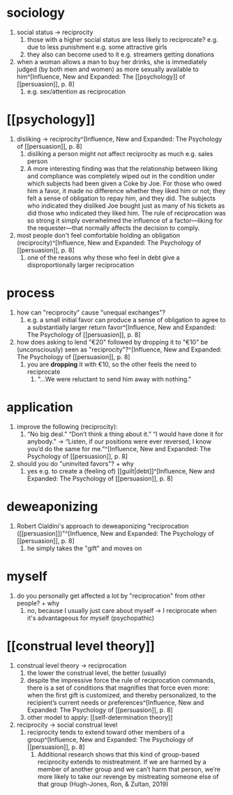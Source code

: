 # sociology
1. social status → reciprocity
	1. those with a higher social status are less likely to reciprocate? e.g. due to less punishment e.g. some attractive girls
	2. they also can become used to it e.g. streamers getting donations
2. when a woman allows a man to buy her drinks, she is immediately judged (by both men and women) as more sexually available to him^[Influence, New and Expanded: The [[psychology]] of [[persuasion]], p. 8]
	1. e.g. sex/attention as reciprocation

# [[psychology]]
1. disliking → reciprocity^[Influence, New and Expanded: The Psychology of [[persuasion]], p. 8]
	1. disliking a person might not affect reciprocity as much e.g. sales person
	2. A more interesting finding was that the relationship between liking and compliance was completely wiped out in the condition under which subjects had been given a Coke by Joe. For those who owed him a favor, it made no difference whether they liked him or not; they felt a sense of obligation to repay him, and they did. The subjects who indicated they disliked Joe bought just as many of his tickets as did those who indicated they liked him. The rule of reciprocation was so strong it simply overwhelmed the influence of a factor—liking for the requester—that normally affects the decision to comply.
2. most people don't feel comfortable holding an obligation (reciprocity)^[Influence, New and Expanded: The Psychology of [[persuasion]], p. 8]
	1. one of the reasons why those who feel in debt give a disproportionally larger reciprocation

# process
1. how can "reciprocity" cause "unequal exchanges"?
	1. e.g. a small initial favor can produce a sense of obligation to agree to a substantially larger return favor^[Influence, New and Expanded: The Psychology of [[persuasion]], p. 8]
2. how does asking to lend "€20" followed by dropping it to "€10" be (unconsciously) seen as "reciprocity"?^[Influence, New and Expanded: The Psychology of [[persuasion]], p. 8]
	1. you are **dropping** it with €10, so the other feels the need to reciprocate
		1. "...We were reluctant to send him away with nothing."

# application
1. improve the following (reciprocity):
	1. “No big deal.” “Don’t think a thing about it.” “I would have done it for anybody.” → “Listen, if our positions were ever reversed, I know you’d do the same for me.”^[Influence, New and Expanded: The Psychology of [[persuasion]], p. 8]
2. should you do "uninvited favors"? + why
	1. yes e.g. to create a (feeling of) [[guilt|debt]]^[Influence, New and Expanded: The Psychology of [[persuasion]], p. 8]

# deweaponizing
1. Robert Cialdini's approach to deweaponizing "reciprocation ([[persuasion]])"^[Influence, New and Expanded: The Psychology of [[persuasion]], p. 8]
	1. he simply takes the "gift" and moves on

# myself
1. do you personally get affected a lot by "reciprocation" from other people? + why
	1. no, because I usually just care about myself → I reciprocate when it's advantageous for myself (psychopathic)

# [[construal level theory]]
1. construal level theory → reciprocation
	1. the lower the construal level, the better (usually)
	2. despite the impressive force the rule of reciprocation commands, there is a set of conditions that magnifies that force even more: when the first gift is customized, and thereby personalized, to the recipient’s current needs or preferences^[Influence, New and Expanded: The Psychology of [[persuasion]], p. 8]
	3. other model to apply: [[self-determination theory]]
2. reciprocity → social construal level
	1. reciprocity tends to extend toward other members of a group^[Influence, New and Expanded: The Psychology of [[persuasion]], p. 8]
		1. Additional research shows that this kind of group-based reciprocity extends to mistreatment. If we are harmed by a member of another group and we can’t harm that person, we’re more likely to take our revenge by mistreating someone else of that group (Hugh-Jones, Ron, & Zultan, 2019)